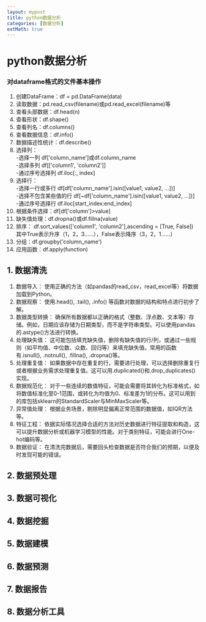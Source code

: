 ```yaml
---
layout: mypost
title: python数据分析
categories: [数据分析]
extMath: true
---
```

# python数据分析

### 对dataframe格式的文件基本操作
1. 创建DataFrame：df = pd.DataFrame(data)  
2. 读取数据：pd.read_csv(filename)或pd.read_excel(filename)等  
3. 查看头部数据：df.head(n)   
4. 查看形状：df.shape()    
5. 查看列名：df.columns()
6. 查看数据信息：df.info()  
7. 数据描述性统计：df.describe()   
8. 选择列：  
    -选择一列 df['column_name']或df.column_name  
    -选择多列 df[['column1', 'column2']]  
    -通过序号选择列 df.iloc[:, index]
9. 选择行：  
    -选择一行或多行 df[df['column_name'].isin([value1, value2, ...])]  
    -选择不包含某些值的行 df[~df['column_name'].isin([value1, value2, ...])]  
    -通过序号选择行 df.iloc[start_index:end_index]  
10. 根据条件选择：df[df['column']>value]
11. 缺失值处理：df.dropna()或df.fillna(value)
12. 排序： 
df.sort_values(['column1', 'column2'],ascending = [True, False])   
其中True表示升序（1，2，3……），False表示降序（3，2，1……）  
13. 分组：df.groupby('column_name')
14. 应用函数：df.apply(function)


## 1. 数据清洗
1. 数据导入： 使用正确的方法（如pandas的read_csv，read_excel等）将数据加载到Python。
2. 数据观察： 使用.head(), .tail(), .info() 等函数对数据的结构和特点进行初步了解。
3. 数据类型转换： 确保所有数据都以正确的格式（整数、浮点数、文本等）存储。例如，日期应该存储为日期类型，而不是字符串类型。可以使用pandas的.astype()方法进行转换。
4. 处理缺失值： 这可能包括填充缺失值，删除有缺失值的行/列，或通过一些规则（如平均值、中位数、众数、回归等）来填充缺失值。常用的函数有.isnull(), .notnull(), .fillna(), .dropna()等。
5. 处理重复值： 如果数据中存在重复的行，需要进行处理，可以选择删除重复行或者根据业务需求处理重复值。这可以用.duplicated()和.drop_duplicates()实现。
6. 数据规范化： 对于一些连续的数值特征，可能会需要将其转化为标准格式，如将数值标准化至0-1范围，或转化为均值为0、标准差为1的分布。这可以用到的库包括sklearn的StandardScaler与MinMaxScaler等。
7. 异常值处理： 根据业务场景，剔除明显偏离正常范围的数据值，如IQR方法等。
8. 特征工程： 依据实际情况选择合适的方法对历史数据进行特征提取和构造，这可以提升数据分析或机器学习模型的性能。对于类别特征，可能会进行One-hot编码等。
9. 数据验证： 在清洗完数据后，需要回头检查数据是否符合我们的预期，以便及时发现可能的错误。

## 2. 数据预处理

## 3. 数据可视化

## 4. 数据挖掘

## 5. 数据建模

## 6. 数据预测

## 7. 数据报告

## 8. 数据分析工具